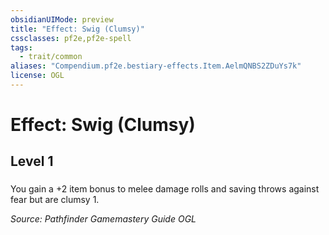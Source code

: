 ```yaml
---
obsidianUIMode: preview
title: "Effect: Swig (Clumsy)"
cssclasses: pf2e,pf2e-spell
tags:
  - trait/common
aliases: "Compendium.pf2e.bestiary-effects.Item.AelmQNBS2ZDuYs7k"
license: OGL
---
```

# Effect: Swig (Clumsy)
## Level 1
### 






You gain a +2 item bonus to melee damage rolls and saving throws against fear but are clumsy 1.

*Source: Pathfinder Gamemastery Guide*
*OGL*